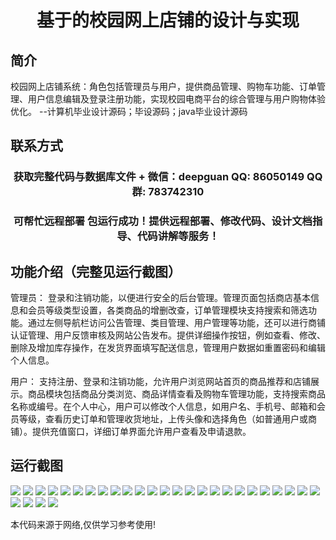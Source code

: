 <p><h1 align="center">基于的校园网上店铺的设计与实现</h1></p>

## 简介
校园网上店铺系统：角色包括管理员与用户，提供商品管理、购物车功能、订单管理、用户信息编辑及登录注册功能，实现校园电商平台的综合管理与用户购物体验优化。    --计算机毕业设计源码；毕设源码；java毕业设计源码


## 联系方式
<p><h3 align="center">获取完整代码与数据库文件 + 微信：deepguan QQ: 86050149 QQ群: 783742310</h3></p>
<p><h3 align="center">可帮忙远程部署 包运行成功！提供远程部署、修改代码、设计文档指导、代码讲解等服务！</h3></p>

## 功能介绍（完整见运行截图）
管理员： 登录和注销功能，以便进行安全的后台管理。管理页面包括商店基本信息和会员等级类型设置，各类商品的增删改查，订单管理模块支持搜索和筛选功能。通过左侧导航栏访问公告管理、类目管理、用户管理等功能，还可以进行商铺认证管理、用户反馈审核及网站公告发布。提供详细操作按钮，例如查看、修改、删除及增加库存操作，在发货界面填写配送信息，管理用户数据如重置密码和编辑个人信息。

用户： 支持注册、登录和注销功能，允许用户浏览网站首页的商品推荐和店铺展示。商品模块包括商品分类浏览、商品详情查看及购物车管理功能，支持搜索商品名称或编号。在个人中心，用户可以修改个人信息，如用户名、手机号、邮箱和会员等级，查看历史订单和管理收货地址，上传头像和选择角色（如普通用户或商铺）。提供充值窗口，详细订单界面允许用户查看及申请退款。


## 运行截图
![](https://bs-1329754181.cos.ap-shanghai.myqcloud.com/spring/CampusOnlineStoreDesignAndImplementation/img/001.jpg)
![](https://bs-1329754181.cos.ap-shanghai.myqcloud.com/spring/CampusOnlineStoreDesignAndImplementation/img/002.jpg)
![](https://bs-1329754181.cos.ap-shanghai.myqcloud.com/spring/CampusOnlineStoreDesignAndImplementation/img/003.jpg)
![](https://bs-1329754181.cos.ap-shanghai.myqcloud.com/spring/CampusOnlineStoreDesignAndImplementation/img/004.jpg)
![](https://bs-1329754181.cos.ap-shanghai.myqcloud.com/spring/CampusOnlineStoreDesignAndImplementation/img/005.jpg)
![](https://bs-1329754181.cos.ap-shanghai.myqcloud.com/spring/CampusOnlineStoreDesignAndImplementation/img/006.jpg)
![](https://bs-1329754181.cos.ap-shanghai.myqcloud.com/spring/CampusOnlineStoreDesignAndImplementation/img/007.jpg)
![](https://bs-1329754181.cos.ap-shanghai.myqcloud.com/spring/CampusOnlineStoreDesignAndImplementation/img/008.jpg)
![](https://bs-1329754181.cos.ap-shanghai.myqcloud.com/spring/CampusOnlineStoreDesignAndImplementation/img/009.jpg)
![](https://bs-1329754181.cos.ap-shanghai.myqcloud.com/spring/CampusOnlineStoreDesignAndImplementation/img/010.jpg)
![](https://bs-1329754181.cos.ap-shanghai.myqcloud.com/spring/CampusOnlineStoreDesignAndImplementation/img/011.jpg)
![](https://bs-1329754181.cos.ap-shanghai.myqcloud.com/spring/CampusOnlineStoreDesignAndImplementation/img/012.jpg)
![](https://bs-1329754181.cos.ap-shanghai.myqcloud.com/spring/CampusOnlineStoreDesignAndImplementation/img/013.jpg)
![](https://bs-1329754181.cos.ap-shanghai.myqcloud.com/spring/CampusOnlineStoreDesignAndImplementation/img/014.jpg)
![](https://bs-1329754181.cos.ap-shanghai.myqcloud.com/spring/CampusOnlineStoreDesignAndImplementation/img/015.jpg)
![](https://bs-1329754181.cos.ap-shanghai.myqcloud.com/spring/CampusOnlineStoreDesignAndImplementation/img/016.jpg)
![](https://bs-1329754181.cos.ap-shanghai.myqcloud.com/spring/CampusOnlineStoreDesignAndImplementation/img/017.jpg)
![](https://bs-1329754181.cos.ap-shanghai.myqcloud.com/spring/CampusOnlineStoreDesignAndImplementation/img/018.jpg)
![](https://bs-1329754181.cos.ap-shanghai.myqcloud.com/spring/CampusOnlineStoreDesignAndImplementation/img/019.jpg)
![](https://bs-1329754181.cos.ap-shanghai.myqcloud.com/spring/CampusOnlineStoreDesignAndImplementation/img/020.jpg)
![](https://bs-1329754181.cos.ap-shanghai.myqcloud.com/spring/CampusOnlineStoreDesignAndImplementation/img/021.jpg)
![](https://bs-1329754181.cos.ap-shanghai.myqcloud.com/spring/CampusOnlineStoreDesignAndImplementation/img/022.jpg)
![](https://bs-1329754181.cos.ap-shanghai.myqcloud.com/spring/CampusOnlineStoreDesignAndImplementation/img/023.jpg)
![](https://bs-1329754181.cos.ap-shanghai.myqcloud.com/spring/CampusOnlineStoreDesignAndImplementation/img/024.jpg)
![](https://bs-1329754181.cos.ap-shanghai.myqcloud.com/spring/CampusOnlineStoreDesignAndImplementation/img/025.jpg)
![](https://bs-1329754181.cos.ap-shanghai.myqcloud.com/spring/CampusOnlineStoreDesignAndImplementation/img/026.jpg)
![](https://bs-1329754181.cos.ap-shanghai.myqcloud.com/spring/CampusOnlineStoreDesignAndImplementation/img/027.jpg)
![](https://bs-1329754181.cos.ap-shanghai.myqcloud.com/spring/CampusOnlineStoreDesignAndImplementation/img/028.jpg)
![](https://bs-1329754181.cos.ap-shanghai.myqcloud.com/spring/CampusOnlineStoreDesignAndImplementation/img/029.jpg)

<p>本代码来源于网络,仅供学习参考使用!</p>
